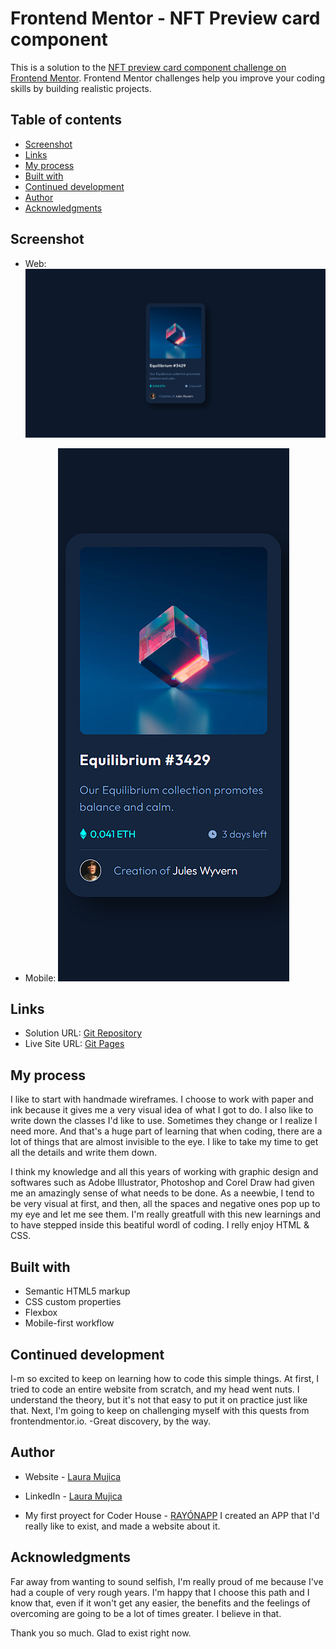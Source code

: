 # Frontend Mentor - NFT Preview card component

This is a solution to the [NFT preview card component challenge on Frontend Mentor](https://www.frontendmentor.io/challenges/nft-preview-card-component-SbdUL_w0U). Frontend Mentor challenges help you improve your coding skills by building realistic projects. 

## Table of contents

  - [Screenshot](#screenshot)
  - [Links](#links)
  - [My process](#my-process)
  - [Built with](#built-with)
  - [Continued development](#continued-development)
  - [Author](#author)
  - [Acknowledgments](#acknowledgments)


## Screenshot

- Web: ![Web](./web2.png)

- Mobile: ![Mobile](./mobile2.png)


## Links

- Solution URL: [Git Repository](https://github.com/lauraamujica/NFT-Preview-card-component-)
- Live Site URL: [Git Pages](https://lauraamujica.github.io/NFT-Preview-card-component-/)


## My process

  I like to start with handmade wireframes. I choose to work with paper and ink because it gives me a very visual idea of what I got to do. I also like to write down the classes I'd like to use. Sometimes they change or I realize I need more. And that's a huge part of learning that when coding, there are a lot of things that are almost invisible to the eye. I like to take my time to get all the details and write them down. 

  I think my knowledge and all this years of working with graphic design and softwares such as Adobe Illustrator, Photoshop and Corel Draw had given me an amazingly sense of what needs to be done. As a neewbie, I tend to be very visual at first, and then, all the spaces and negative ones pop up to my eye and let me see them. I'm really greatfull with this new learnings and to have stepped inside this beatiful wordl of coding. I relly enjoy HTML & CSS.

## Built with

- Semantic HTML5 markup
- CSS custom properties
- Flexbox
- Mobile-first workflow

## Continued development

I-m so excited to keep on learning how to code this simple things. At first, I tried to code an entire website from scratch, and my head went nuts. I understand the theory, but it's not that easy to put it on practice just like that. Next, I'm going to keep on challenging myself with this quests from frontendmentor.io. -Great discovery, by the way. 

## Author

- Website - [Laura Mujica](https://laumujica.com.ar/)
- LinkedIn - [Laura Mujica](https://www.linkedin.com/in/lauraamujica/)

- My first proyect for Coder House - [RAYÓNAPP](https://lauraamujica.github.io/RayonAPP-LauraMujica/) 
    I created an APP that I'd really like to exist, and made a website about it.


## Acknowledgments

Far away from wanting to sound selfish, I'm really proud of me because I've had a couple of very rough years. I'm happy that I choose this path and I know that, even if it won't get any easier, the benefits and the feelings of overcoming are going to be a lot of times greater. I believe in that.

Thank you so much. 
Glad to exist right now.
